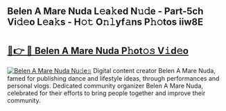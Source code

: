 ## Belen A Mare Nuda L𝚎a𝚔ed N𝚞𝚍e - Part-5ch Vi𝚍𝚎o L𝚎a𝚔s - H𝚘𝚝 O𝚗𝚕yf𝚊ns P𝚑𝚘tos iiw8E

# <h2><a href="http://kf3wqcc.oniu.top/?m=Belen+A+Mare+Nuda">🔗👉 🔴 Belen A Mare Nuda P𝚑ot𝚘𝚜 V𝚒d𝚎o</a></h2>

[![Belen A Mare Nuda Nu𝚍e𝚜](https://i.imgur.com/0qMVB7G.gif)](http://kf3wqcc.oniu.top/?m=Belen+A+Mare+Nuda)
Digital content creator Belen A Mare Nuda, famed for publishing dance and lifestyle ideas, through performances and personal vlogs. Dedicated community organizer Belen A Mare Nuda, celebrated for their efforts to bring people together and improve their community.  

